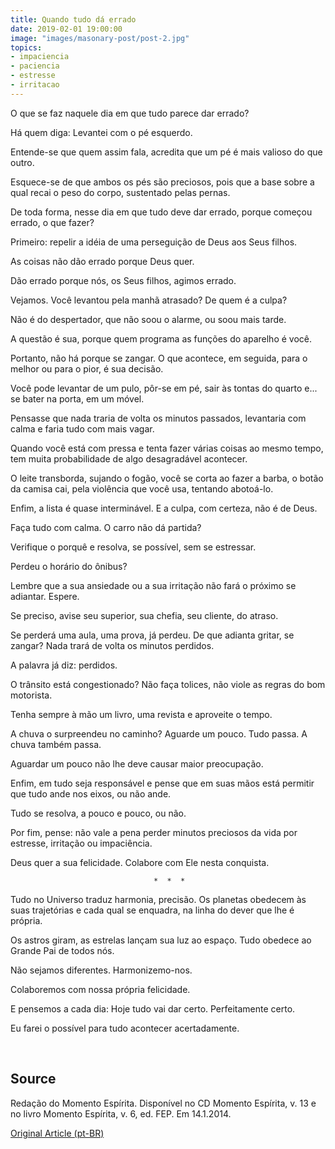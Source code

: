 ```yaml
---
title: Quando tudo dá errado
date: 2019-02-01 19:00:00
image: "images/masonary-post/post-2.jpg"
topics: 
- impaciencia
- paciencia
- estresse
- irritacao
---
```


O que se faz naquele dia em que tudo parece dar errado?

Há quem diga: Levantei com o pé esquerdo.

Entende-se que quem assim fala, acredita que um pé é mais valioso do que outro.

Esquece-se de que ambos os pés são preciosos, pois que a base sobre a qual
recai o peso do corpo, sustentado pelas pernas.

De toda forma, nesse dia em que tudo deve dar errado, porque começou errado, o
que fazer?

Primeiro: repelir a idéia de uma perseguição de Deus aos Seus filhos.

As coisas não dão errado porque Deus quer.

Dão errado porque nós, os Seus filhos, agimos errado.

Vejamos. Você levantou pela manhã atrasado? De quem é a culpa?

Não é do despertador, que não soou o alarme, ou soou mais tarde.

A questão é sua, porque quem programa as funções do aparelho é você.

Portanto, não há porque se zangar. O que acontece, em seguida, para o melhor ou
para o pior, é sua decisão.

Você pode levantar de um pulo, pôr-se em pé, sair às tontas do quarto e... se
bater na porta, em um móvel.

Pensasse que nada traria de volta os minutos passados, levantaria com calma e
faria tudo com mais vagar.

Quando você está com pressa e tenta fazer várias coisas ao mesmo tempo, tem
muita probabilidade de algo desagradável acontecer.

O leite transborda, sujando o fogão, você se corta ao fazer a barba, o botão da
camisa cai, pela violência que você usa, tentando abotoá-lo.

Enfim, a lista é quase interminável. E a culpa, com certeza, não é de Deus.

Faça tudo com calma. O carro não dá partida?

Verifique o porquê e resolva, se possível, sem se estressar.

Perdeu o horário do ônibus?

Lembre que a sua ansiedade ou a sua irritação não fará o próximo se adiantar.
Espere.

Se preciso, avise seu superior, sua chefia, seu cliente, do atraso.

Se perderá uma aula, uma prova, já perdeu. De que adianta gritar, se zangar?
Nada trará de volta os minutos perdidos.

A palavra já diz: perdidos.

O trânsito está congestionado? Não faça tolices, não viole as regras do bom
motorista.

Tenha sempre à mão um livro, uma revista e aproveite o tempo.

A chuva o surpreendeu no caminho? Aguarde um pouco. Tudo passa. A chuva também
passa.

Aguardar um pouco não lhe deve causar maior preocupação.

Enfim, em tudo seja responsável e pense que em suas mãos está permitir que tudo
ande nos eixos, ou não ande.

Tudo se resolva, a pouco e pouco, ou não.

Por fim, pense: não vale a pena perder minutos preciosos da vida por estresse,
irritação ou impaciência.

Deus quer a sua felicidade. Colabore com Ele nesta conquista.

                                    *  *  *

Tudo no Universo traduz harmonia, precisão. Os planetas obedecem às suas
trajetórias e cada qual se enquadra, na linha do dever que lhe é própria.

Os astros giram, as estrelas lançam sua luz ao espaço. Tudo obedece ao Grande
Pai de todos nós.

Não sejamos diferentes. Harmonizemo-nos.

Colaboremos com nossa própria felicidade.

E pensemos a cada dia: Hoje tudo vai dar certo. Perfeitamente certo.

Eu farei o possível para tudo acontecer acertadamente.

 

## Source
Redação do Momento Espírita.
Disponível no CD Momento Espírita, v. 13 e no
livro Momento Espírita, v. 6, ed. FEP.
Em 14.1.2014.


[Original Article (pt-BR)](http://momento.com.br/pt/ler_texto.php?id=1537)
